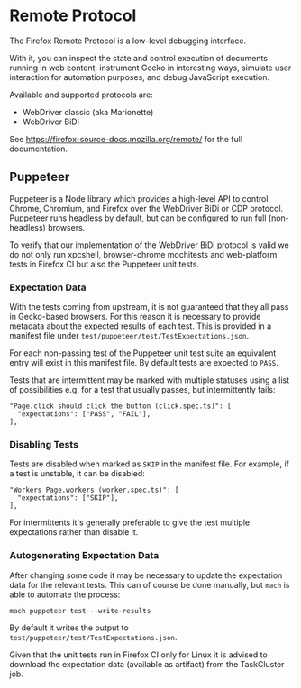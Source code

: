 # Remote Protocol

The Firefox Remote Protocol is a low-level debugging interface.

With it, you can inspect the state and control execution of documents
running in web content, instrument Gecko in interesting ways,
simulate user interaction for automation purposes, and debug
JavaScript execution.

Available and supported protocols are:

* WebDriver classic (aka Marionette)
* WebDriver BiDi

See <https://firefox-source-docs.mozilla.org/remote/> for the full documentation.

## Puppeteer

Puppeteer is a Node library which provides a high-level API to control Chrome,
Chromium, and Firefox over the WebDriver BiDi or CDP protocol. Puppeteer runs
headless by default, but can be configured to run full (non-headless) browsers.

To verify that our implementation of the WebDriver BiDi protocol is valid we do
not only run xpcshell, browser-chrome mochitests and web-platform tests in
Firefox CI but also the Puppeteer unit tests.

### Expectation Data

With the tests coming from upstream, it is not guaranteed that they
all pass in Gecko-based browsers. For this reason it is necessary to
provide metadata about the expected results of each test. This is
provided in a manifest file under `test/puppeteer/test/TestExpectations.json`.

For each non-passing test of the Puppeteer unit test suite an equivalent entry
will exist in this manifest file. By default tests are expected to `PASS`.

Tests that are intermittent may be marked with multiple statuses using
a list of possibilities e.g. for a test that usually passes, but
intermittently fails:

    "Page.click should click the button (click.spec.ts)": [
      "expectations": ["PASS", "FAIL"],
    ],

### Disabling Tests

Tests are disabled when marked as `SKIP` in the manifest file. For example,
if a test is unstable, it can be disabled:

    "Workers Page.workers (worker.spec.ts)": [
      "expectations": ["SKIP"],
    ],

For intermittents it's generally preferable to give the test multiple
expectations rather than disable it.

### Autogenerating Expectation Data

After changing some code it may be necessary to update the expectation
data for the relevant tests. This can of course be done manually, but
`mach` is able to automate the process:

    mach puppeteer-test --write-results

By default it writes the output to `test/puppeteer/test/TestExpectations.json`.

Given that the unit tests run in Firefox CI only for Linux it is advised to
download the expectation data (available as artifact) from the TaskCluster job.
